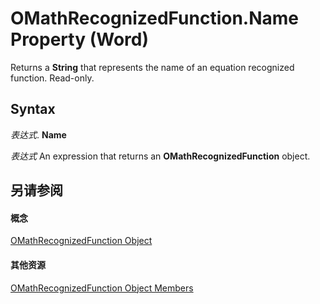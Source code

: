 
# OMathRecognizedFunction.Name Property (Word)

Returns a  **String** that represents the name of an equation recognized function. Read-only.


## Syntax

 _表达式_. **Name**

 _表达式_ An expression that returns an **OMathRecognizedFunction** object.


## 另请参阅


#### 概念


[OMathRecognizedFunction Object](bbf4d36e-d3a1-d0d9-7b99-014977b2a4b7.md)
#### 其他资源


[OMathRecognizedFunction Object Members](http://msdn.microsoft.com/library/dcee40ab-0c77-8fe5-647f-aa6d1b1f73c9%28Office.15%29.aspx)